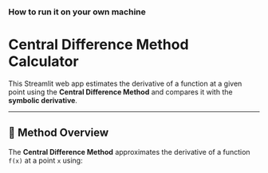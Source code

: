 ### How to run it on your own machine
# Central Difference Method Calculator

This Streamlit web app estimates the derivative of a function at a given point using the **Central Difference Method** and compares it with the **symbolic derivative**.

---

## 🧠 Method Overview

The **Central Difference Method** approximates the derivative of a function `f(x)` at a point `x` using:

